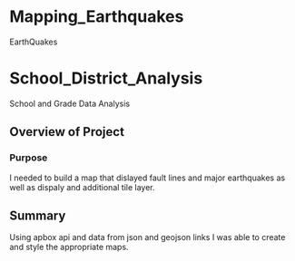 # Mapping_Earthquakes
EarthQuakes
# School_District_Analysis
School and Grade Data Analysis

## Overview of Project

### Purpose
I needed to build a map that dislayed fault lines and major earthquakes as well as dispaly and additional tile layer. 

## Summary

Using apbox api and data from json and geojson links I was able to create and style the appropriate maps.


